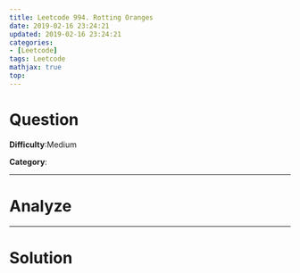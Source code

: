 ```yaml
---
title: Leetcode 994. Rotting Oranges
date: 2019-02-16 23:24:21
updated: 2019-02-16 23:24:21
categories: 
- [Leetcode]
tags: Leetcode
mathjax: true
top:
---
```


# Question

**Difficulty**:Medium

**Category**:

<!-- more -->

------------

# Analyze

------------

# Solution

```cpp

```